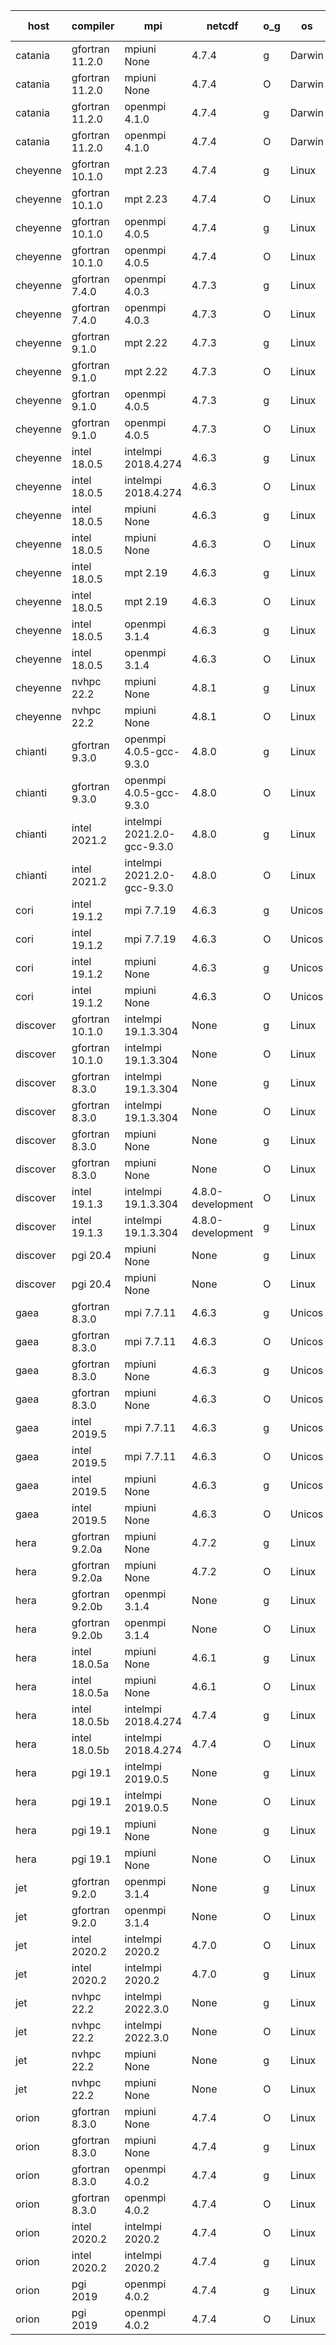 

| host     | compiler                              | mpi                      | netcdf        | o_g        | os       | build       | u_pass          | u_fail          | s_pass            | s_fail            | e_pass             | e_fail             | nuopc_pass       | nuopc_fail       | artifacts link          |
|----------|---------------------------------------|--------------------------|---------------|------------|----------|-------------|-----------------|-----------------|-------------------|-------------------|--------------------|--------------------|------------------|------------------|-------------------------|
| catania | gfortran 11.2.0 | mpiuni None  | 4.7.4  | g | Darwin | PASS | 12329 | 9 | 8 | 0 | 43 | 0 | None | None | <a href="https://github.com/esmf-org/esmf-test-artifacts/tree/a3e1565386ceca9ba6d921bdecce4326f8aa60f9/develop/gfortran/11.2.0/g/mpiuni/None" target="_blank">a3e1565</a> | 
| catania | gfortran 11.2.0 | mpiuni None  | 4.7.4  | O | Darwin | PASS | 12329 | 9 | 8 | 0 | 43 | 0 | None | None | <a href="https://github.com/esmf-org/esmf-test-artifacts/tree/6e6201557b92b0aeb7ff74ecb0044be39e0af88d/develop/gfortran/11.2.0/O/mpiuni/None" target="_blank">6e62015</a> | 
| catania | gfortran 11.2.0 | openmpi 4.1.0  | 4.7.4  | g | Darwin | PASS | 13908 | 9 | 49 | 0 | 80 | 0 | 52 | 0 | <a href="https://github.com/esmf-org/esmf-test-artifacts/tree/9243009f078790e21bc131956414de037f86c3dd/develop/gfortran/11.2.0/g/openmpi/4.1.0" target="_blank">9243009</a> | 
| catania | gfortran 11.2.0 | openmpi 4.1.0  | 4.7.4  | O | Darwin | PASS | 13908 | 9 | 49 | 0 | 80 | 0 | 52 | 0 | <a href="https://github.com/esmf-org/esmf-test-artifacts/tree/7eab26f03dfed9ed22dc019a97d76b7bec11e86f/develop/gfortran/11.2.0/O/openmpi/4.1.0" target="_blank">7eab26f</a> | 
| cheyenne | gfortran 10.1.0 | mpt 2.23  | 4.7.4  | g | Linux | PASS | 13917 | 0 | 49 | 0 | 80 | 0 | 52 | 0 | <a href="https://github.com/esmf-org/esmf-test-artifacts/tree/63a564ec17ab0ee31b9a6c332b98440d8f0b083a/develop/gfortran/10.1.0/g/mpt/2.23" target="_blank">63a564e</a> | 
| cheyenne | gfortran 10.1.0 | mpt 2.23  | 4.7.4  | O | Linux | PASS | 13917 | 0 | 49 | 0 | 80 | 0 | 52 | 0 | <a href="https://github.com/esmf-org/esmf-test-artifacts/tree/1790c6bea7db87832391b3098e60b42ade259112/develop/gfortran/10.1.0/O/mpt/2.23" target="_blank">1790c6b</a> | 
| cheyenne | gfortran 10.1.0 | openmpi 4.0.5  | 4.7.4  | g | Linux | PASS | 13917 | 0 | 49 | 0 | 80 | 0 | 52 | 0 | <a href="https://github.com/esmf-org/esmf-test-artifacts/tree/2ac65703cee8866fe3249e9faabe372d734ee6bf/develop/gfortran/10.1.0/g/openmpi/4.0.5" target="_blank">2ac6570</a> | 
| cheyenne | gfortran 10.1.0 | openmpi 4.0.5  | 4.7.4  | O | Linux | PASS | 13917 | 0 | 49 | 0 | 80 | 0 | 52 | 0 | <a href="https://github.com/esmf-org/esmf-test-artifacts/tree/3d9cf7df74e68591ecb35e62d852453aadf5d8a1/develop/gfortran/10.1.0/O/openmpi/4.0.5" target="_blank">3d9cf7d</a> | 
| cheyenne | gfortran 7.4.0 | openmpi 4.0.3  | 4.7.3  | g | Linux | PASS | 13917 | 0 | 49 | 0 | 80 | 0 | 52 | 0 | <a href="https://github.com/esmf-org/esmf-test-artifacts/tree/a5e578adfab138f0cf53a3176b610a3b2f381081/develop/gfortran/7.4.0/g/openmpi/4.0.3" target="_blank">a5e578a</a> | 
| cheyenne | gfortran 7.4.0 | openmpi 4.0.3  | 4.7.3  | O | Linux | PASS | 13917 | 0 | 49 | 0 | 80 | 0 | 52 | 0 | <a href="https://github.com/esmf-org/esmf-test-artifacts/tree/de6fc699c3963fe585bb377d570d8bca80dbdd10/develop/gfortran/7.4.0/O/openmpi/4.0.3" target="_blank">de6fc69</a> | 
| cheyenne | gfortran 9.1.0 | mpt 2.22  | 4.7.3  | g | Linux | PASS | 13917 | 0 | 49 | 0 | 80 | 0 | 52 | 0 | <a href="https://github.com/esmf-org/esmf-test-artifacts/tree/6dc95730e54d1fbd65c4da2beabc897155651326/develop/gfortran/9.1.0/g/mpt/2.22" target="_blank">6dc9573</a> | 
| cheyenne | gfortran 9.1.0 | mpt 2.22  | 4.7.3  | O | Linux | PASS | 13917 | 0 | 49 | 0 | 80 | 0 | 52 | 0 | <a href="https://github.com/esmf-org/esmf-test-artifacts/tree/b7e2e550debd36ee52eed1f1b95eaa8ad87c4cd3/develop/gfortran/9.1.0/O/mpt/2.22" target="_blank">b7e2e55</a> | 
| cheyenne | gfortran 9.1.0 | openmpi 4.0.5  | 4.7.3  | g | Linux | PASS | 13917 | 0 | 49 | 0 | 80 | 0 | 52 | 0 | <a href="https://github.com/esmf-org/esmf-test-artifacts/tree/5d9e1731a695927f2afac301ef11819b7e565b6d/develop/gfortran/9.1.0/g/openmpi/4.0.5" target="_blank">5d9e173</a> | 
| cheyenne | gfortran 9.1.0 | openmpi 4.0.5  | 4.7.3  | O | Linux | PASS | 13917 | 0 | 49 | 0 | 80 | 0 | 52 | 0 | <a href="https://github.com/esmf-org/esmf-test-artifacts/tree/5f2e73aee78c8ae584bdfdddf082905ee293bf3f/develop/gfortran/9.1.0/O/openmpi/4.0.5" target="_blank">5f2e73a</a> | 
| cheyenne | intel 18.0.5 | intelmpi 2018.4.274  | 4.6.3  | g | Linux | PASS | None | None | None | None | None | None | None | None | <a href="https://github.com/esmf-org/esmf-test-artifacts/tree/557604c44f79220a904db71562ba6f8fa7ce2063/develop/intel/18.0.5/g/intelmpi/2018.4.274" target="_blank">557604c</a> | 
| cheyenne | intel 18.0.5 | intelmpi 2018.4.274  | 4.6.3  | O | Linux | PASS | None | None | None | None | None | None | None | None | <a href="https://github.com/esmf-org/esmf-test-artifacts/tree/57bc588d766fe3451e55c65ff7b827620c8ca84a/develop/intel/18.0.5/O/intelmpi/2018.4.274" target="_blank">57bc588</a> | 
| cheyenne | intel 18.0.5 | mpiuni None  | 4.6.3  | g | Linux | PASS | 12329 | 9 | 8 | 0 | 43 | 0 | None | None | <a href="https://github.com/esmf-org/esmf-test-artifacts/tree/7b03e753a1751057a5a2e5ce8d18c2b04d3b3f26/develop/intel/18.0.5/g/mpiuni/None" target="_blank">7b03e75</a> | 
| cheyenne | intel 18.0.5 | mpiuni None  | 4.6.3  | O | Linux | PASS | 12329 | 9 | 8 | 0 | 43 | 0 | None | None | <a href="https://github.com/esmf-org/esmf-test-artifacts/tree/c892afd91402d1e1a142109fe0a744d623850b9c/develop/intel/18.0.5/O/mpiuni/None" target="_blank">c892afd</a> | 
| cheyenne | intel 18.0.5 | mpt 2.19  | 4.6.3  | g | Linux | PASS | None | None | None | None | None | None | None | None | <a href="https://github.com/esmf-org/esmf-test-artifacts/tree/5df543652b7670842f56b38d3d832d71b93e90ee/develop/intel/18.0.5/g/mpt/2.19" target="_blank">5df5436</a> | 
| cheyenne | intel 18.0.5 | mpt 2.19  | 4.6.3  | O | Linux | PASS | None | None | None | None | None | None | None | None | <a href="https://github.com/esmf-org/esmf-test-artifacts/tree/a573329746c808dfbba5f4cedb889de82e4605d5/develop/intel/18.0.5/O/mpt/2.19" target="_blank">a573329</a> | 
| cheyenne | intel 18.0.5 | openmpi 3.1.4  | 4.6.3  | g | Linux | PASS | None | None | None | None | None | None | None | None | <a href="https://github.com/esmf-org/esmf-test-artifacts/tree/3c8b017c45b7c2815b5c414b40ca6952691edbae/develop/intel/18.0.5/g/openmpi/3.1.4" target="_blank">3c8b017</a> | 
| cheyenne | intel 18.0.5 | openmpi 3.1.4  | 4.6.3  | O | Linux | PASS | None | None | None | None | None | None | None | None | <a href="https://github.com/esmf-org/esmf-test-artifacts/tree/d45a25336dc96c8ef3d43745f9307b92dbf9eb2e/develop/intel/18.0.5/O/openmpi/3.1.4" target="_blank">d45a253</a> | 
| cheyenne | nvhpc 22.2 | mpiuni None  | 4.8.1  | g | Linux | PASS | None | None | None | None | None | None | None | None | <a href="https://github.com/esmf-org/esmf-test-artifacts/tree/15e606544f7255dbfd2174af2a065d97dc591f4d/develop/nvhpc/22.2/g/mpiuni/None" target="_blank">15e6065</a> | 
| cheyenne | nvhpc 22.2 | mpiuni None  | 4.8.1  | O | Linux | PASS | None | None | None | None | None | None | None | None | <a href="https://github.com/esmf-org/esmf-test-artifacts/tree/3f65f962e7a39506d465eb6478587fabee419184/develop/nvhpc/22.2/O/mpiuni/None" target="_blank">3f65f96</a> | 
| chianti | gfortran 9.3.0 | openmpi 4.0.5-gcc-9.3.0  | 4.8.0  | g | Linux | PASS | 13917 | 0 | 49 | 0 | 80 | 0 | 52 | 0 | <a href="https://github.com/esmf-org/esmf-test-artifacts/tree/645847e5f7a8b6b7f5be0a807d7ec0f8813ba694/develop/gfortran/9.3.0/g/openmpi/4.0.5-gcc-9.3.0" target="_blank">645847e</a> | 
| chianti | gfortran 9.3.0 | openmpi 4.0.5-gcc-9.3.0  | 4.8.0  | O | Linux | PASS | 13917 | 0 | 49 | 0 | 80 | 0 | 52 | 0 | <a href="https://github.com/esmf-org/esmf-test-artifacts/tree/00e426c1e8f0df200592f747b12b59f8520a2348/develop/gfortran/9.3.0/O/openmpi/4.0.5-gcc-9.3.0" target="_blank">00e426c</a> | 
| chianti | intel 2021.2 | intelmpi 2021.2.0-gcc-9.3.0  | 4.8.0  | g | Linux | PASS | 13917 | 0 | 49 | 0 | 80 | 0 | 52 | 0 | <a href="https://github.com/esmf-org/esmf-test-artifacts/tree/f96a5eeea810a9b7769227ecba6d4b41a56d9c8e/develop/intel/2021.2/g/intelmpi/2021.2.0-gcc-9.3.0" target="_blank">f96a5ee</a> | 
| chianti | intel 2021.2 | intelmpi 2021.2.0-gcc-9.3.0  | 4.8.0  | O | Linux | PASS | 13917 | 0 | 49 | 0 | 80 | 0 | 52 | 0 | <a href="https://github.com/esmf-org/esmf-test-artifacts/tree/1e0e330b126c9e0c837be599b9b31b3137d6a017/develop/intel/2021.2/O/intelmpi/2021.2.0-gcc-9.3.0" target="_blank">1e0e330</a> | 
| cori | intel 19.1.2 | mpi 7.7.19  | 4.6.3  | g | Unicos | PASS | 13917 | 0 | 49 | 0 | 80 | 0 | 52 | 0 | <a href="https://github.com/esmf-org/esmf-test-artifacts/tree/6466d7d2bb9f030fdce89ecf542c2907fed1c49c/develop/intel/19.1.2/g/mpi/7.7.19" target="_blank">6466d7d</a> | 
| cori | intel 19.1.2 | mpi 7.7.19  | 4.6.3  | O | Unicos | PASS | 13917 | 0 | 49 | 0 | 80 | 0 | 52 | 0 | <a href="https://github.com/esmf-org/esmf-test-artifacts/tree/0b6da73792104c1e3f78e0430055ca928c905962/develop/intel/19.1.2/O/mpi/7.7.19" target="_blank">0b6da73</a> | 
| cori | intel 19.1.2 | mpiuni None  | 4.6.3  | g | Unicos | PASS | 12329 | 9 | 8 | 0 | 43 | 0 | None | None | <a href="https://github.com/esmf-org/esmf-test-artifacts/tree/f393fae9de3bd6a44a89b3b6cd2eafc9b8e6ca1f/develop/intel/19.1.2/g/mpiuni/None" target="_blank">f393fae</a> | 
| cori | intel 19.1.2 | mpiuni None  | 4.6.3  | O | Unicos | PASS | 12329 | 9 | 8 | 0 | 43 | 0 | None | None | <a href="https://github.com/esmf-org/esmf-test-artifacts/tree/c0a9fca212c9f90153696315f229eb6fcf9582d2/develop/intel/19.1.2/O/mpiuni/None" target="_blank">c0a9fca</a> | 
| discover | gfortran 10.1.0 | intelmpi 19.1.3.304  | None  | g | Linux | PASS | 13902 | 15 | 49 | 0 | 80 | 0 | 52 | 0 | <a href="https://github.com/esmf-org/esmf-test-artifacts/tree/e1e019209a2df38c8cd191ffe9680528f190db63/develop/gfortran/10.1.0/g/intelmpi/19.1.3.304" target="_blank">e1e0192</a> | 
| discover | gfortran 10.1.0 | intelmpi 19.1.3.304  | None  | O | Linux | PASS | 13902 | 15 | 49 | 0 | 80 | 0 | 52 | 0 | <a href="https://github.com/esmf-org/esmf-test-artifacts/tree/d20bf2629296bf9f127a2a4fb3afccaea07b95f4/develop/gfortran/10.1.0/O/intelmpi/19.1.3.304" target="_blank">d20bf26</a> | 
| discover | gfortran 8.3.0 | intelmpi 19.1.3.304  | None  | g | Linux | PASS | 13902 | 15 | 49 | 0 | 80 | 0 | 52 | 0 | <a href="https://github.com/esmf-org/esmf-test-artifacts/tree/7fd0dd165e329ceaed6e9c0842465e03f2f50f69/develop/gfortran/8.3.0/g/intelmpi/19.1.3.304" target="_blank">7fd0dd1</a> | 
| discover | gfortran 8.3.0 | intelmpi 19.1.3.304  | None  | O | Linux | PASS | 13902 | 15 | 49 | 0 | 80 | 0 | 52 | 0 | <a href="https://github.com/esmf-org/esmf-test-artifacts/tree/5ccd0cfe718d5973ac1a923d9deb8c23456e91f9/develop/gfortran/8.3.0/O/intelmpi/19.1.3.304" target="_blank">5ccd0cf</a> | 
| discover | gfortran 8.3.0 | mpiuni None  | None  | g | Linux | PASS | 12329 | 9 | 8 | 0 | 43 | 0 | None | None | <a href="https://github.com/esmf-org/esmf-test-artifacts/tree/e13ae286f02f52c0f0de3063a33ae1c40dd84c1e/develop/gfortran/8.3.0/g/mpiuni/None" target="_blank">e13ae28</a> | 
| discover | gfortran 8.3.0 | mpiuni None  | None  | O | Linux | PASS | 12329 | 9 | 8 | 0 | 43 | 0 | None | None | <a href="https://github.com/esmf-org/esmf-test-artifacts/tree/2f4a4f00642bdb59ecaebcbd7e8d91393cd3754b/develop/gfortran/8.3.0/O/mpiuni/None" target="_blank">2f4a4f0</a> | 
| discover | intel 19.1.3 | intelmpi 19.1.3.304  | 4.8.0-development  | O | Linux | PASS | 13917 | 0 | 49 | 0 | 80 | 0 | 52 | 0 | <a href="https://github.com/esmf-org/esmf-test-artifacts/tree/2bab9f708aa78e60879bffaeac4e624fdd693e7e/develop/intel/19.1.3/O/intelmpi/19.1.3.304" target="_blank">2bab9f7</a> | 
| discover | intel 19.1.3 | intelmpi 19.1.3.304  | 4.8.0-development  | g | Linux | PASS | 13917 | 0 | 49 | 0 | 80 | 0 | 52 | 0 | <a href="https://github.com/esmf-org/esmf-test-artifacts/tree/7992ba71cd4b26bc5d2b85ba47ddec57171d7c69/develop/intel/19.1.3/g/intelmpi/19.1.3.304" target="_blank">7992ba7</a> | 
| discover | pgi 20.4 | mpiuni None  | None  | g | Linux | PASS | 11704 | 634 | 4 | 4 | 40 | 3 | None | None | <a href="https://github.com/esmf-org/esmf-test-artifacts/tree/423b1348ce156ec4113ef817156c1f4f35331358/develop/pgi/20.4/g/mpiuni/None" target="_blank">423b134</a> | 
| discover | pgi 20.4 | mpiuni None  | None  | O | Linux | PASS | 11704 | 634 | 6 | 2 | 40 | 3 | None | None | <a href="https://github.com/esmf-org/esmf-test-artifacts/tree/a6e5fca0d35b32ff06606f49d5c6a0ed0411d48a/develop/pgi/20.4/O/mpiuni/None" target="_blank">a6e5fca</a> | 
| gaea | gfortran 8.3.0 | mpi 7.7.11  | 4.6.3  | g | Unicos | PASS | 13916 | 1 | 49 | 0 | 80 | 0 | 47 | 5 | <a href="https://github.com/esmf-org/esmf-test-artifacts/tree/d5a73cb9cae7edb26237b1079d4c2f7e803e4c10/develop/gfortran/8.3.0/g/mpi/7.7.11" target="_blank">d5a73cb</a> | 
| gaea | gfortran 8.3.0 | mpi 7.7.11  | 4.6.3  | O | Unicos | PASS | 13916 | 1 | 49 | 0 | 80 | 0 | 47 | 5 | <a href="https://github.com/esmf-org/esmf-test-artifacts/tree/49421a531c31b7d1c7c064bcb35a2f611747d724/develop/gfortran/8.3.0/O/mpi/7.7.11" target="_blank">49421a5</a> | 
| gaea | gfortran 8.3.0 | mpiuni None  | 4.6.3  | g | Unicos | PASS | 12329 | 9 | 8 | 0 | 43 | 0 | None | None | <a href="https://github.com/esmf-org/esmf-test-artifacts/tree/316deb9cd523302375bf77ca85087ca823810590/develop/gfortran/8.3.0/g/mpiuni/None" target="_blank">316deb9</a> | 
| gaea | gfortran 8.3.0 | mpiuni None  | 4.6.3  | O | Unicos | PASS | 12329 | 9 | 8 | 0 | 43 | 0 | None | None | <a href="https://github.com/esmf-org/esmf-test-artifacts/tree/66e344e4eebbc82fba6be6ab2b9eac822d290862/develop/gfortran/8.3.0/O/mpiuni/None" target="_blank">66e344e</a> | 
| gaea | intel 2019.5 | mpi 7.7.11  | 4.6.3  | g | Unicos | PASS | 13902 | 15 | 49 | 0 | 80 | 0 | 47 | 5 | <a href="https://github.com/esmf-org/esmf-test-artifacts/tree/4e2a332954ecc4727cbd823e5685c9dba9a46a4a/develop/intel/2019.5/g/mpi/7.7.11" target="_blank">4e2a332</a> | 
| gaea | intel 2019.5 | mpi 7.7.11  | 4.6.3  | O | Unicos | PASS | 13902 | 15 | 49 | 0 | 80 | 0 | 47 | 5 | <a href="https://github.com/esmf-org/esmf-test-artifacts/tree/e66777ef87a99eb36306ee2e8f6e1eb93ae028ea/develop/intel/2019.5/O/mpi/7.7.11" target="_blank">e66777e</a> | 
| gaea | intel 2019.5 | mpiuni None  | 4.6.3  | g | Unicos | PASS | 12314 | 24 | 8 | 0 | 43 | 0 | None | None | <a href="https://github.com/esmf-org/esmf-test-artifacts/tree/a01d7c1e29329b0b53e0d7f7fc9cba0e2c7fc1ad/develop/intel/2019.5/g/mpiuni/None" target="_blank">a01d7c1</a> | 
| gaea | intel 2019.5 | mpiuni None  | 4.6.3  | O | Unicos | PASS | 12314 | 24 | 8 | 0 | 43 | 0 | None | None | <a href="https://github.com/esmf-org/esmf-test-artifacts/tree/2ee172d584d2461f273c821bb8af65306f6b27c2/develop/intel/2019.5/O/mpiuni/None" target="_blank">2ee172d</a> | 
| hera | gfortran 9.2.0a | mpiuni None  | 4.7.2  | g | Linux | PASS | 12329 | 9 | 8 | 0 | 43 | 0 | None | None | <a href="https://github.com/esmf-org/esmf-test-artifacts/tree/0f6e6d3f1f1ba98b014ebc6e9704d038a3354820/develop/gfortran/9.2.0a/g/mpiuni/None" target="_blank">0f6e6d3</a> | 
| hera | gfortran 9.2.0a | mpiuni None  | 4.7.2  | O | Linux | PASS | 12329 | 9 | 8 | 0 | 43 | 0 | None | None | <a href="https://github.com/esmf-org/esmf-test-artifacts/tree/bd33e915881ca795ac89682508a04427291451c3/develop/gfortran/9.2.0a/O/mpiuni/None" target="_blank">bd33e91</a> | 
| hera | gfortran 9.2.0b | openmpi 3.1.4  | None  | g | Linux | PASS | 13917 | 0 | 49 | 0 | 80 | 0 | 52 | 0 | <a href="https://github.com/esmf-org/esmf-test-artifacts/tree/c37eb0322d4db733cf23c2de871e5811ca1a3b88/develop/gfortran/9.2.0b/g/openmpi/3.1.4" target="_blank">c37eb03</a> | 
| hera | gfortran 9.2.0b | openmpi 3.1.4  | None  | O | Linux | PASS | 13917 | 0 | 49 | 0 | 80 | 0 | 52 | 0 | <a href="https://github.com/esmf-org/esmf-test-artifacts/tree/37feab9e9a5f2b062e7995fd793a649a25844be2/develop/gfortran/9.2.0b/O/openmpi/3.1.4" target="_blank">37feab9</a> | 
| hera | intel 18.0.5a | mpiuni None  | 4.6.1  | g | Linux | PASS | 12329 | 9 | 8 | 0 | 43 | 0 | None | None | <a href="https://github.com/esmf-org/esmf-test-artifacts/tree/3f8d404014fea697fc3873364fffcaead88d661a/develop/intel/18.0.5a/g/mpiuni/None" target="_blank">3f8d404</a> | 
| hera | intel 18.0.5a | mpiuni None  | 4.6.1  | O | Linux | PASS | 12329 | 9 | 8 | 0 | 43 | 0 | None | None | <a href="https://github.com/esmf-org/esmf-test-artifacts/tree/fbd69036ddc4153e51a5324a43db54bd4643149b/develop/intel/18.0.5a/O/mpiuni/None" target="_blank">fbd6903</a> | 
| hera | intel 18.0.5b | intelmpi 2018.4.274  | 4.7.4  | g | Linux | PASS | 13917 | 0 | 49 | 0 | 80 | 0 | 52 | 0 | <a href="https://github.com/esmf-org/esmf-test-artifacts/tree/d63455b9cbd23c17aa12ca40b155a301a2cc8192/develop/intel/18.0.5b/g/intelmpi/2018.4.274" target="_blank">d63455b</a> | 
| hera | intel 18.0.5b | intelmpi 2018.4.274  | 4.7.4  | O | Linux | PASS | 13917 | 0 | 49 | 0 | 80 | 0 | 52 | 0 | <a href="https://github.com/esmf-org/esmf-test-artifacts/tree/2a697690df5d80614105f8875b867467510c0f5a/develop/intel/18.0.5b/O/intelmpi/2018.4.274" target="_blank">2a69769</a> | 
| hera | pgi 19.1 | intelmpi 2019.0.5  | None  | g | Linux | PASS | 13040 | 877 | None | None | None | None | None | None | <a href="https://github.com/esmf-org/esmf-test-artifacts/tree/4a756ad39490438ca70889a642ea4bf15069f067/develop/pgi/19.1/g/intelmpi/2019.0.5" target="_blank">4a756ad</a> | 
| hera | pgi 19.1 | intelmpi 2019.0.5  | None  | O | Linux | PASS | 13088 | 829 | None | None | None | None | None | None | <a href="https://github.com/esmf-org/esmf-test-artifacts/tree/ad57e5d854ebb81415bbb82839a2152569f2ad5b/develop/pgi/19.1/O/intelmpi/2019.0.5" target="_blank">ad57e5d</a> | 
| hera | pgi 19.1 | mpiuni None  | None  | g | Linux | PASS | 11704 | 634 | 4 | 4 | 40 | 3 | None | None | <a href="https://github.com/esmf-org/esmf-test-artifacts/tree/6487cf706730c82acb4ddc0e3ad692e5a572ae92/develop/pgi/19.1/g/mpiuni/None" target="_blank">6487cf7</a> | 
| hera | pgi 19.1 | mpiuni None  | None  | O | Linux | PASS | 11704 | 634 | 6 | 2 | 40 | 3 | None | None | <a href="https://github.com/esmf-org/esmf-test-artifacts/tree/5e306e065d63eaf853a329f2fb1b14f497806c86/develop/pgi/19.1/O/mpiuni/None" target="_blank">5e306e0</a> | 
| jet | gfortran 9.2.0 | openmpi 3.1.4  | None  | g | Linux | PASS | 13917 | 0 | 49 | 0 | 80 | 0 | 52 | 0 | <a href="https://github.com/esmf-org/esmf-test-artifacts/tree/0b7ee926065878b4851b3815644cb0601f67f790/develop/gfortran/9.2.0/g/openmpi/3.1.4" target="_blank">0b7ee92</a> | 
| jet | gfortran 9.2.0 | openmpi 3.1.4  | None  | O | Linux | PASS | 13917 | 0 | 49 | 0 | 80 | 0 | 52 | 0 | <a href="https://github.com/esmf-org/esmf-test-artifacts/tree/08fb9706851fc0468a45ce28f2cdf8de22b008c4/develop/gfortran/9.2.0/O/openmpi/3.1.4" target="_blank">08fb970</a> | 
| jet | intel 2020.2 | intelmpi 2020.2  | 4.7.0  | O | Linux | PASS | None | None | None | None | None | None | None | None | <a href="https://github.com/esmf-org/esmf-test-artifacts/tree/3941f7349cc0f7766eaf3a2dbd9b151bdf44362c/develop/intel/2020.2/O/intelmpi/2020.2" target="_blank">3941f73</a> | 
| jet | intel 2020.2 | intelmpi 2020.2  | 4.7.0  | g | Linux | PASS | 13917 | 0 | 49 | 0 | 80 | 0 | 52 | 0 | <a href="https://github.com/esmf-org/esmf-test-artifacts/tree/95c9d0a2b0293ca437e32375b7860f8598a8fcb8/develop/intel/2020.2/g/intelmpi/2020.2" target="_blank">95c9d0a</a> | 
| jet | nvhpc 22.2 | intelmpi 2022.3.0  | None  | g | Linux | FAIL | None | None | None | None | None | None | None | None | <a href="https://github.com/esmf-org/esmf-test-artifacts/tree/d928bf5382802cadf926b0466262c280ef1410c7/develop/nvhpc/22.2/g/intelmpi/2022.3.0" target="_blank">d928bf5</a> | 
| jet | nvhpc 22.2 | intelmpi 2022.3.0  | None  | O | Linux | FAIL | None | None | None | None | None | None | None | None | <a href="https://github.com/esmf-org/esmf-test-artifacts/tree/930b508afd228d07dc683106fed13205d9750676/develop/nvhpc/22.2/O/intelmpi/2022.3.0" target="_blank">930b508</a> | 
| jet | nvhpc 22.2 | mpiuni None  | None  | g | Linux | PASS | 11704 | 634 | 4 | 4 | 40 | 3 | None | None | <a href="https://github.com/esmf-org/esmf-test-artifacts/tree/6bf026ea757461840434ee2fe2a06592706073f0/develop/nvhpc/22.2/g/mpiuni/None" target="_blank">6bf026e</a> | 
| jet | nvhpc 22.2 | mpiuni None  | None  | O | Linux | PASS | 12327 | 11 | 8 | 0 | 43 | 0 | None | None | <a href="https://github.com/esmf-org/esmf-test-artifacts/tree/a625b29964efc5ae2d62c03bbb093fc663bee729/develop/nvhpc/22.2/O/mpiuni/None" target="_blank">a625b29</a> | 
| orion | gfortran 8.3.0 | mpiuni None  | 4.7.4  | O | Linux | PASS | 12329 | 9 | 8 | 0 | 43 | 0 | None | None | <a href="https://github.com/esmf-org/esmf-test-artifacts/tree/86aaf055fba711eea431a1cf67184b9c5b509277/develop/gfortran/8.3.0/O/mpiuni/None" target="_blank">86aaf05</a> | 
| orion | gfortran 8.3.0 | mpiuni None  | 4.7.4  | g | Linux | PASS | 12329 | 9 | 8 | 0 | 43 | 0 | None | None | <a href="https://github.com/esmf-org/esmf-test-artifacts/tree/91a16760370c55c72c7afe5ee2b8c149df1fc101/develop/gfortran/8.3.0/g/mpiuni/None" target="_blank">91a1676</a> | 
| orion | gfortran 8.3.0 | openmpi 4.0.2  | 4.7.4  | g | Linux | PASS | 13917 | 0 | 49 | 0 | 80 | 0 | 52 | 0 | <a href="https://github.com/esmf-org/esmf-test-artifacts/tree/a3cefd203fdf9f7e275bb11356cda950081ab0ee/develop/gfortran/8.3.0/g/openmpi/4.0.2" target="_blank">a3cefd2</a> | 
| orion | gfortran 8.3.0 | openmpi 4.0.2  | 4.7.4  | O | Linux | PASS | 13917 | 0 | 49 | 0 | 80 | 0 | 52 | 0 | <a href="https://github.com/esmf-org/esmf-test-artifacts/tree/a38c8a8fc02ca898b2399364c89f398153491324/develop/gfortran/8.3.0/O/openmpi/4.0.2" target="_blank">a38c8a8</a> | 
| orion | intel 2020.2 | intelmpi 2020.2  | 4.7.4  | O | Linux | PASS | 13917 | 0 | 49 | 0 | 80 | 0 | 52 | 0 | <a href="https://github.com/esmf-org/esmf-test-artifacts/tree/7793de96d394d242884dea45e6cb16353626950e/develop/intel/2020.2/O/intelmpi/2020.2" target="_blank">7793de9</a> | 
| orion | intel 2020.2 | intelmpi 2020.2  | 4.7.4  | g | Linux | PASS | 13917 | 0 | 49 | 0 | 80 | 0 | 52 | 0 | <a href="https://github.com/esmf-org/esmf-test-artifacts/tree/fb8e5778ae1939b13524bd0c6ed2ab21d2c81988/develop/intel/2020.2/g/intelmpi/2020.2" target="_blank">fb8e577</a> | 
| orion | pgi 2019 | openmpi 4.0.2  | 4.7.4  | g | Linux | PASS | 13022 | 895 | 35 | 14 | 66 | 14 | 10 | 42 | <a href="https://github.com/esmf-org/esmf-test-artifacts/tree/ab7eee9cb7fa2bf8a12df3bfb88de1ab785e9f0d/develop/pgi/2019/g/openmpi/4.0.2" target="_blank">ab7eee9</a> | 
| orion | pgi 2019 | openmpi 4.0.2  | 4.7.4  | O | Linux | PASS | 13070 | 847 | 37 | 12 | 68 | 12 | 10 | 42 | <a href="https://github.com/esmf-org/esmf-test-artifacts/tree/c241d0bb4a12119aacef733196989296ce3c8af2/develop/pgi/2019/O/openmpi/4.0.2" target="_blank">c241d0b</a> | 
